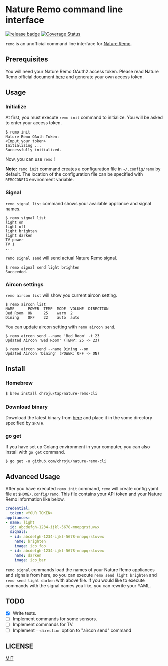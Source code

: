 Nature Remo command line interface
========

[![release badge](https://img.shields.io/github/v/release/chroju/nature-remo-cli.svg)](https://github.com/chroju/nature-remo-cli/releases)
[![Coverage Status](https://coveralls.io/repos/github/chroju/nature-remo-cli/badge.svg?branch=main)](https://coveralls.io/github/chroju/nature-remo-cli?branch=main)


`remo` is an unofficial command line interface for [Nature Remo](https://nature.global/).

Prerequisites
----

You will need your Nature Remo OAuth2 access token. Please read Nature Remo official document [here](https://developer.nature.global/) and generate your own access token.

Usage
----

### Initialize

At first, you must execute `remo init` command to initialize. You will be asked to enter your access token.

```
$ remo init
Nature Remo OAuth Token:
<Input your token>
Initializing ...
Successfully initialized.
```

Now, you can use `remo` !

**Note:** `remo init` command creates a configuration file in `~/.config/remo` by default. The location of the configuration file can be specified with `REMOCONFIG` environment variable.

### Signal

`remo signal list` command shows your available appliance and signal names.

```
$ remo signal list
light on
light off
light brighten
light darken
TV power
TV 1
...
```

`remo signal send` will send actual Nature Remo signal.

```
$ remo signal send light brighten
Succeeded.
```

### Aircon settings

`remo aircon list` will show you current aircon setting.

```
$ remo aircon list
NAME      POWER  TEMP  MODE  VOLUME  DIRECTION
Bed Room  ON     25    warm  2
Dining    OFF    22    auto  auto
```

You can update aircon setting with `remo aircon send`.

```
$ remo aircon send --name 'Bed Room' -t 23
Updated Aircon 'Bed Room' (TEMP: 25 -> 23)

$ remo aircon send --name Dining --on
Updated Aircon 'Dining' (POWER: OFF -> ON)
```

Install
----

### Homebrew

```bash
$ brew install chroju/tap/nature-remo-cli
```

### Download binary

Download the latest binary from [here](https://github.com/chroju/nature-remo-cli/releases) and  place it in the some directory specified by `$PATH`.

### go get

If you have set up Golang environment in your computer, you can also install with `go get` command.

```
$ go get -u github.com/chroju/nature-remo-cli
```

Advanced Usage
----

After you have executed `remo init` command, `remo` will create config yaml file at `$HOME/.config/remo`. This file contains your API token and your Nature Remo information like below.

```yaml
credential:
  token: <YOUR TOKEN>
appliances:
- name: light
  id: abcdefgh-1234-ijkl-5678-mnopqrstuvwx
  signals:
  - id: abcdefgh-1234-ijkl-5678-mnopqrstuvwx
    name: brighten
    image: ico_foo
  - id: abcdefgh-1234-ijkl-5678-mnopqrstuvwx
    name: darken
    image: ico_bar
```

`remo signal` commands load the names of your Nature Remo appliances and signals from here, so you can execute `remo send light brighten` and `remo send light darken` with above file. If you would like to execute commands with the signal names you like, you can rewrite your YAML.

TODO
----

* [x] Write tests.
* [ ] Implement commands for some sensors.
* [ ] Implement commands for TV.
* [ ] Implement `--direction` option to "aircon send" command

LICENSE
----

[MIT](https://github.com/chroju/nature-remo-cli/LICENSE)
